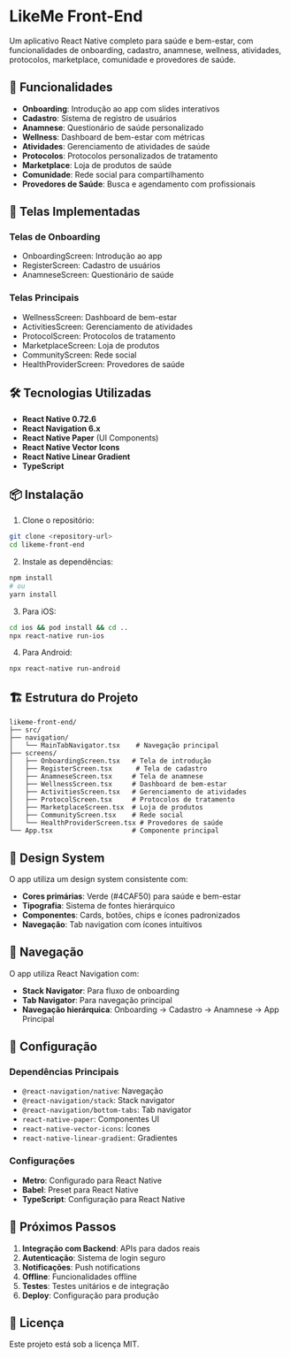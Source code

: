 # LikeMe Front-End

Um aplicativo React Native completo para saúde e bem-estar, com funcionalidades de onboarding, cadastro, anamnese, wellness, atividades, protocolos, marketplace, comunidade e provedores de saúde.

## 🚀 Funcionalidades

- **Onboarding**: Introdução ao app com slides interativos
- **Cadastro**: Sistema de registro de usuários
- **Anamnese**: Questionário de saúde personalizado
- **Wellness**: Dashboard de bem-estar com métricas
- **Atividades**: Gerenciamento de atividades de saúde
- **Protocolos**: Protocolos personalizados de tratamento
- **Marketplace**: Loja de produtos de saúde
- **Comunidade**: Rede social para compartilhamento
- **Provedores de Saúde**: Busca e agendamento com profissionais

## 📱 Telas Implementadas

### Telas de Onboarding
- OnboardingScreen: Introdução ao app
- RegisterScreen: Cadastro de usuários
- AnamneseScreen: Questionário de saúde

### Telas Principais
- WellnessScreen: Dashboard de bem-estar
- ActivitiesScreen: Gerenciamento de atividades
- ProtocolScreen: Protocolos de tratamento
- MarketplaceScreen: Loja de produtos
- CommunityScreen: Rede social
- HealthProviderScreen: Provedores de saúde

## 🛠 Tecnologias Utilizadas

- **React Native 0.72.6**
- **React Navigation 6.x**
- **React Native Paper** (UI Components)
- **React Native Vector Icons**
- **React Native Linear Gradient**
- **TypeScript**

## 📦 Instalação

1. Clone o repositório:
```bash
git clone <repository-url>
cd likeme-front-end
```

2. Instale as dependências:
```bash
npm install
# ou
yarn install
```

3. Para iOS:
```bash
cd ios && pod install && cd ..
npx react-native run-ios
```

4. Para Android:
```bash
npx react-native run-android
```

## 🏗 Estrutura do Projeto

```
likeme-front-end/
├── src/
├── navigation/
│   └── MainTabNavigator.tsx    # Navegação principal
├── screens/
│   ├── OnboardingScreen.tsx   # Tela de introdução
│   ├── RegisterScreen.tsx      # Tela de cadastro
│   ├── AnamneseScreen.tsx     # Tela de anamnese
│   ├── WellnessScreen.tsx     # Dashboard de bem-estar
│   ├── ActivitiesScreen.tsx   # Gerenciamento de atividades
│   ├── ProtocolScreen.tsx     # Protocolos de tratamento
│   ├── MarketplaceScreen.tsx  # Loja de produtos
│   ├── CommunityScreen.tsx    # Rede social
│   └── HealthProviderScreen.tsx # Provedores de saúde
└── App.tsx                    # Componente principal
```

## 🎨 Design System

O app utiliza um design system consistente com:
- **Cores primárias**: Verde (#4CAF50) para saúde e bem-estar
- **Tipografia**: Sistema de fontes hierárquico
- **Componentes**: Cards, botões, chips e ícones padronizados
- **Navegação**: Tab navigation com ícones intuitivos

## 📱 Navegação

O app utiliza React Navigation com:
- **Stack Navigator**: Para fluxo de onboarding
- **Tab Navigator**: Para navegação principal
- **Navegação hierárquica**: Onboarding → Cadastro → Anamnese → App Principal

## 🔧 Configuração

### Dependências Principais
- `@react-navigation/native`: Navegação
- `@react-navigation/stack`: Stack navigator
- `@react-navigation/bottom-tabs`: Tab navigator
- `react-native-paper`: Componentes UI
- `react-native-vector-icons`: Ícones
- `react-native-linear-gradient`: Gradientes

### Configurações
- **Metro**: Configurado para React Native
- **Babel**: Preset para React Native
- **TypeScript**: Configuração para React Native

## 🚀 Próximos Passos

1. **Integração com Backend**: APIs para dados reais
2. **Autenticação**: Sistema de login seguro
3. **Notificações**: Push notifications
4. **Offline**: Funcionalidades offline
5. **Testes**: Testes unitários e de integração
6. **Deploy**: Configuração para produção

## 📄 Licença

Este projeto está sob a licença MIT.